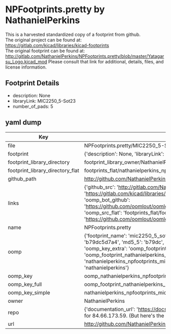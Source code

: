 # NPFootprints.pretty by NathanielPerkins  
This is a harvested standardized copy of a footprint from github.  
The original project can be found at:  
https://gitlab.com/kicad/libraries/kicad-footprints  
The original footprint can be found at:
http://gitlab.com/NathanielPerkins/NPFootprints.pretty/blob/master/Yatagarsu_Logo.kicad_mod
Please consult that link for additional, details, files, and license information.  
## Footprint Details
* description: None  
* libraryLink: MIC2250_5-Sot23  
* number_of_pads: 5  
## yaml dump  
| Key | Value |  
| --- | --- |  
| file | NPFootprints.pretty/MIC2250_5-Sot23.kicad_mod |  
| footprint | {'description': None, 'libraryLink': 'MIC2250_5-Sot23', 'number_of_pads': 5} |  
| footprint_library_directory | footprint_library_owner/NathanielPerkins_NPFootprints.pretty |  
| footprint_library_directory_flat | footprints_flat/nathanielperkins_npfootprints_mic2250_5_sot23/working |  
| github_path | http://github.com/NathanielPerkins/NPFootprints.pretty/blob/master/MIC2250_5-Sot23.kicad_mod |  
| links | {'github_src': 'http://gitlab.com/NathanielPerkins/NPFootprints.pretty/blob/master/Yatagarsu_Logo.kicad_mod', 'github_src_repo': 'https://gitlab.com/kicad/libraries/kicad-footprints', 'oomp_bot': 'footprints/nathanielperkins_npfootprints_mic2250_5_sot23/working', 'oomp_bot_github': 'https://github.com/oomlout/oomlout_oomp_footprint_bot/tree/main/footprints/nathanielperkins_npfootprints_mic2250_5_sot23/working', 'oomp_src_flat': 'footprints_flat/footprints_flat/nathanielperkins_npfootprints_mic2250_5_sot23/working', 'oomp_src_flat_github': 'https://github.com/oomlout/oomlout_oomp_footprint_src/tree/main/footprints_flat/nathanielperkins_npfootprints_mic2250_5_sot23/working'} |  
| name | NPFootprints.pretty |  
| oomp | {'footprint_name': 'mic2250_5_sot23', 'library_name': 'npfootprints', 'md5': 'b79dc5d7a467a665948bccc07ef3e520', 'md5_10': 'b79dc5d7a4', 'md5_5': 'b79dc', 'md5_6': 'b79dc5', 'oomp_key': 'oomp_nathanielperkins_npfootprints_mic2250_5_sot23', 'oomp_key_extra': 'oomp_footprint_nathanielperkins_npfootprints_mic2250_5_sot23', 'oomp_key_full': 'oomp_footprint_nathanielperkins_npfootprints_mic2250_5_sot23_b79dc5', 'oomp_key_simple': 'nathanielperkins_npfootprints_mic2250_5_sot23', 'original_filename': 'NPFootprints.pretty/MIC2250_5-Sot23.kicad_mod', 'owner_name': 'nathanielperkins'} |  
| oomp_key | oomp_nathanielperkins_npfootprints_mic2250_5_sot23 |  
| oomp_key_full | oomp_footprint_nathanielperkins_npfootprints_mic2250_5_sot23 |  
| oomp_key_simple | nathanielperkins_npfootprints_mic2250_5_sot23 |  
| owner | NathanielPerkins |  
| repo | {'documentation_url': 'https://docs.github.com/rest/overview/resources-in-the-rest-api#rate-limiting', 'message': "API rate limit exceeded for 84.66.173.59. (But here's the good news: Authenticated requests get a higher rate limit. Check out the documentation for more details.)"} |  
| url | http://github.com/NathanielPerkins/NPFootprints.pretty |  


